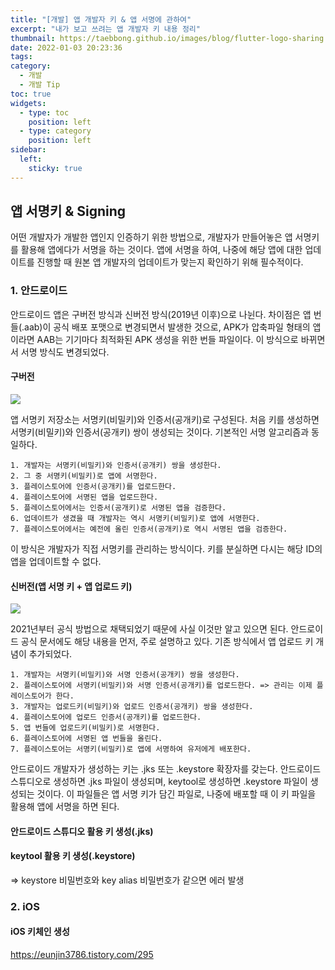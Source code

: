 ```yaml
---
title: "[개발] 앱 개발자 키 & 앱 서명에 관하여"
excerpt: "내가 보고 쓰려는 앱 개발자 키 내용 정리"
thumbnail: https://taebbong.github.io/images/blog/flutter-logo-sharing.png
date: 2022-01-03 20:23:36
tags:
category:
  - 개발
  - 개발 Tip
toc: true
widgets:
  - type: toc
    position: left
  - type: category
    position: left
sidebar:
  left:
    sticky: true
---
```


## 앱 서명키 & Signing

어떤 개발자가 개발한 앱인지 인증하기 위한 방법으로, 개발자가 만들어놓은 앱 서명키를 활용해 앱에다가 서명을 하는 것이다.
앱에 서명을 하여, 나중에 해당 앱에 대한 업데이트를 진행할 때 원본 앱 개발자의 업데이트가 맞는지 확인하기 위해 필수적이다.

[](https://jw910911.tistory.com/53)


### 1. 안드로이드

[](https://developer.android.com/studio/publish/app-signing?hl=ko)

안드로이드 앱은 구버전 방식과 신버전 방식(2019년 이후)으로 나뉜다. 차이점은 앱 번들(.aab)이 공식 배포 포맷으로 변경되면서 발생한 것으로, APK가 압축파일 형태의 앱이라면 AAB는 기기마다 최적화된 APK 생성을 위한 번들 파일이다. 이 방식으로 바뀌면서 서명 방식도 변경되었다.

#### 구버전

![](https://developer.android.com/studio/images/publish/appsigning_selfmanagediagram_2x.png?hl=ko)

앱 서명키 저장소는 서명키(비밀키)와 인증서(공개키)로 구성된다. 처음 키를 생성하면 서명키(비밀키)와 인증서(공개키) 쌍이 생성되는 것이다. 기본적인 서명 알고리즘과 동일하다.

```
1. 개발자는 서명키(비밀키)와 인증서(공개키) 쌍을 생성한다.
2. 그 중 서명키(비밀키)로 앱에 서명한다.
3. 플레이스토어에 인증서(공개키)를 업로드한다.
4. 플레이스토어에 서명된 앱을 업로드한다.
5. 플레이스토어에서는 인증서(공개키)로 서명된 앱을 검증한다.
6. 업데이트가 생겼을 때 개발자는 역시 서명키(비밀키)로 앱에 서명한다.
7. 플레이스토어에서는 예전에 올린 인증서(공개키)로 역시 서명된 앱을 검증한다.
```

이 방식은 개발자가 직접 서명키를 관리하는 방식이다. 키를 분실하면 다시는 해당 ID의 앱을 업데이트할 수 없다.

#### 신버전(앱 서명 키 + 앱 업로드 키)

![](https://developer.android.com/studio/images/publish/appsigning_googleplayappsigningdiagram_2x.png?hl=ko)

2021년부터 공식 방법으로 채택되었기 때문에 사실 이것만 알고 있으면 된다. 안드로이드 공식 문서에도 해당 내용을 먼저, 주로 설명하고 있다.
기존 방식에서 앱 업로드 키 개념이 추가되었다.

```
1. 개발자는 서명키(비밀키)와 서명 인증서(공개키) 쌍을 생성한다.
2. 플레이스토어에 서명키(비밀키)와 서명 인증서(공개키)를 업로드한다. => 관리는 이제 플레이스토어가 한다.
3. 개발자는 업로드키(비밀키)와 업로드 인증서(공개키) 쌍을 생성한다.
4. 플레이스토어에 업로드 인증서(공개키)를 업로드한다.
5. 앱 번들에 업로드키(비밀키)로 서명한다.
6. 플레이스토어에 서명된 앱 번들을 올린다.
7. 플레이스토어는 서명키(비밀키)로 앱에 서명하여 유저에게 배포한다.
```

안드로이드 개발자가 생성하는 키는 .jks 또는 .keystore 확장자를 갖는다.
안드로이드 스튜디오로 생성하면 .jks 파일이 생성되며, keytool로 생성하면 .keystore 파일이 생성되는 것이다.
이 파일들은 앱 서명 키가 담긴 파일로, 나중에 배포할 때 이 키 파일을 활용해 앱에 서명을 하면 된다.

#### 안드로이드 스튜디오 활용 키 생성(.jks)

#### keytool 활용 키 생성(.keystore)

=> keystore 비밀번호와 key alias 비밀번호가 같으면 에러 발생

[](https://medium.com/flutter-community/flutter-sign-in-with-google-in-android-without-firebase-a91b977d166f)

[](https://alaveiw.tistory.com/145)

### 2. iOS

#### iOS 키체인 생성

https://eunjin3786.tistory.com/295
